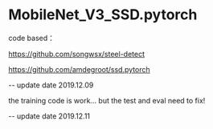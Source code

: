# MobileNet_V3_SSD.pytorch
code based：

https://github.com/songwsx/steel-detect

https://github.com/amdegroot/ssd.pytorch

-- update date 2019.12.09

the training code is work...
but the test and eval need to fix!

-- update date 2019.12.11
